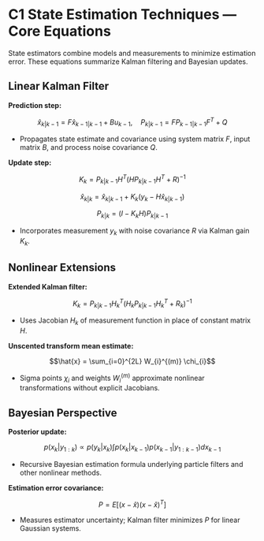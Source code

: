 # C1 State Estimation Techniques — Core Equations

State estimators combine models and measurements to minimize estimation error. These equations summarize Kalman filtering and Bayesian updates.

## Linear Kalman Filter
**Prediction step:**

$$\hat{x}_{k|k-1} = F \hat{x}_{k-1|k-1} + B u_{k-1}, \quad P_{k|k-1} = F P_{k-1|k-1} F^{T} + Q$$

- Propagates state estimate and covariance using system matrix $F$, input matrix $B$, and process noise covariance $Q$.

**Update step:**

$$K_{k} = P_{k|k-1} H^{T} (H P_{k|k-1} H^{T} + R)^{-1}$$

$$\hat{x}_{k|k} = \hat{x}_{k|k-1} + K_{k} (y_{k} - H \hat{x}_{k|k-1})$$

$$P_{k|k} = (I - K_{k} H) P_{k|k-1}$$

- Incorporates measurement $y_{k}$ with noise covariance $R$ via Kalman gain $K_{k}$.

## Nonlinear Extensions
**Extended Kalman filter:**

$$K_{k} = P_{k|k-1} H_{k}^{T} (H_{k} P_{k|k-1} H_{k}^{T} + R_{k})^{-1}$$

- Uses Jacobian $H_{k}$ of measurement function in place of constant matrix $H$.

**Unscented transform mean estimate:**

$$\hat{x} = \sum_{i=0}^{2L} W_{i}^{(m)} \chi_{i}$$

- Sigma points $\chi_{i}$ and weights $W_{i}^{(m)}$ approximate nonlinear transformations without explicit Jacobians.

## Bayesian Perspective
**Posterior update:**

$$p(x_{k} | y_{1:k}) \propto p(y_{k} | x_{k}) \int p(x_{k} | x_{k-1}) p(x_{k-1} | y_{1:k-1}) dx_{k-1}$$

- Recursive Bayesian estimation formula underlying particle filters and other nonlinear methods.

**Estimation error covariance:**

$$P = E[(x - \hat{x})(x - \hat{x})^{T}]$$

- Measures estimator uncertainty; Kalman filter minimizes $P$ for linear Gaussian systems.
